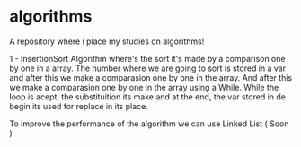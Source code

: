 # algorithms
A repository where i place my studies on algorithms! 


1 - InsertionSort
Algorithm where's the sort it's made by a comparison one by one in a array. 
The number where we are going to sort is stored in a var and after this we make a comparasion one by one in the array.
And after this we make a comparasion one by one in the array using a While. 
While the loop is acept, the substituition its make and at the end, the var stored in de begin its used for replace in its place.


To improve the performance of the algorithm we can use Linked List ( Soon )
